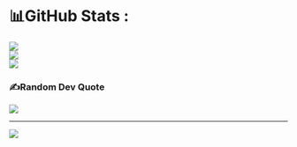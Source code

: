 # 📊GitHub Stats :
![](https://github-readme-stats.vercel.app/api?username=cpdmanduri&theme=radical&hide_border=true&include_all_commits=false&count_private=true)<br/>
![](https://github-readme-streak-stats.herokuapp.com/?user=cpdmanduri&theme=radical&hide_border=true)<br/>
![](https://github-readme-stats.vercel.app/api/top-langs/?username=cpdmanduri&theme=radical&hide_border=true&include_all_commits=false&count_private=true&layout=compact)

### ✍️Random Dev Quote
![](https://quotes-github-readme.vercel.app/api?type=horizontal&theme=radical)

---
[![](https://visitcount.itsvg.in/api?id=cpdmanduri&icon=2&color=4)](https://visitcount.itsvg.in)


